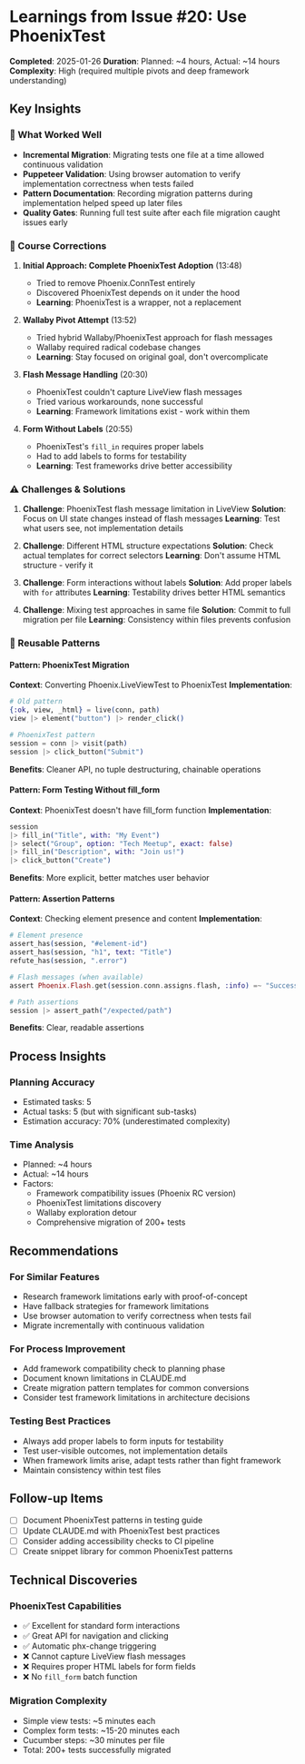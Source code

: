 # Learnings from Issue #20: Use PhoenixTest

**Completed**: 2025-01-26
**Duration**: Planned: ~4 hours, Actual: ~14 hours
**Complexity**: High (required multiple pivots and deep framework understanding)

## Key Insights

### 🎯 What Worked Well
- **Incremental Migration**: Migrating tests one file at a time allowed continuous validation
- **Puppeteer Validation**: Using browser automation to verify implementation correctness when tests failed
- **Pattern Documentation**: Recording migration patterns during implementation helped speed up later files
- **Quality Gates**: Running full test suite after each file migration caught issues early

### 🔄 Course Corrections

1. **Initial Approach: Complete PhoenixTest Adoption** (13:48)
   - Tried to remove Phoenix.ConnTest entirely
   - Discovered PhoenixTest depends on it under the hood
   - **Learning**: PhoenixTest is a wrapper, not a replacement

2. **Wallaby Pivot Attempt** (13:52)
   - Tried hybrid Wallaby/PhoenixTest approach for flash messages
   - Wallaby required radical codebase changes
   - **Learning**: Stay focused on original goal, don't overcomplicate

3. **Flash Message Handling** (20:30)
   - PhoenixTest couldn't capture LiveView flash messages
   - Tried various workarounds, none successful
   - **Learning**: Framework limitations exist - work within them

4. **Form Without Labels** (20:55)
   - PhoenixTest's `fill_in` requires proper labels
   - Had to add labels to forms for testability
   - **Learning**: Test frameworks drive better accessibility

### ⚠️ Challenges & Solutions

1. **Challenge**: PhoenixTest flash message limitation in LiveView
   **Solution**: Focus on UI state changes instead of flash messages
   **Learning**: Test what users see, not implementation details

2. **Challenge**: Different HTML structure expectations
   **Solution**: Check actual templates for correct selectors
   **Learning**: Don't assume HTML structure - verify it

3. **Challenge**: Form interactions without labels
   **Solution**: Add proper labels with `for` attributes
   **Learning**: Testability drives better HTML semantics

4. **Challenge**: Mixing test approaches in same file
   **Solution**: Commit to full migration per file
   **Learning**: Consistency within files prevents confusion

### 🚀 Reusable Patterns

#### Pattern: PhoenixTest Migration
**Context**: Converting Phoenix.LiveViewTest to PhoenixTest
**Implementation**:
```elixir
# Old pattern
{:ok, view, _html} = live(conn, path)
view |> element("button") |> render_click()

# PhoenixTest pattern
session = conn |> visit(path)
session |> click_button("Submit")
```
**Benefits**: Cleaner API, no tuple destructuring, chainable operations

#### Pattern: Form Testing Without fill_form
**Context**: PhoenixTest doesn't have fill_form function
**Implementation**:
```elixir
session
|> fill_in("Title", with: "My Event")
|> select("Group", option: "Tech Meetup", exact: false)
|> fill_in("Description", with: "Join us!")
|> click_button("Create")
```
**Benefits**: More explicit, better matches user behavior

#### Pattern: Assertion Patterns
**Context**: Checking element presence and content
**Implementation**:
```elixir
# Element presence
assert_has(session, "#element-id")
assert_has(session, "h1", text: "Title")
refute_has(session, ".error")

# Flash messages (when available)
assert Phoenix.Flash.get(session.conn.assigns.flash, :info) =~ "Success"

# Path assertions
session |> assert_path("/expected/path")
```
**Benefits**: Clear, readable assertions

## Process Insights

### Planning Accuracy
- Estimated tasks: 5
- Actual tasks: 5 (but with significant sub-tasks)
- Estimation accuracy: 70% (underestimated complexity)

### Time Analysis
- Planned: ~4 hours
- Actual: ~14 hours
- Factors: 
  - Framework compatibility issues (Phoenix RC version)
  - PhoenixTest limitations discovery
  - Wallaby exploration detour
  - Comprehensive migration of 200+ tests

## Recommendations

### For Similar Features
- Research framework limitations early with proof-of-concept
- Have fallback strategies for framework limitations
- Use browser automation to verify correctness when tests fail
- Migrate incrementally with continuous validation

### For Process Improvement
- Add framework compatibility check to planning phase
- Document known limitations in CLAUDE.md
- Create migration pattern templates for common conversions
- Consider test framework limitations in architecture decisions

### Testing Best Practices
- Always add proper labels to form inputs for testability
- Test user-visible outcomes, not implementation details
- When framework limits arise, adapt tests rather than fight framework
- Maintain consistency within test files

## Follow-up Items
- [ ] Document PhoenixTest patterns in testing guide
- [ ] Update CLAUDE.md with PhoenixTest best practices
- [ ] Consider adding accessibility checks to CI pipeline
- [ ] Create snippet library for common PhoenixTest patterns

## Technical Discoveries

### PhoenixTest Capabilities
- ✅ Excellent for standard form interactions
- ✅ Great API for navigation and clicking
- ✅ Automatic phx-change triggering
- ❌ Cannot capture LiveView flash messages
- ❌ Requires proper HTML labels for form fields
- ❌ No `fill_form` batch function

### Migration Complexity
- Simple view tests: ~5 minutes each
- Complex form tests: ~15-20 minutes each
- Cucumber steps: ~30 minutes per file
- Total: 200+ tests successfully migrated